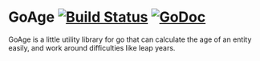 GoAge [![Build Status](https://travis-ci.org/bearbin/goage.png?branch=master)](https://travis-ci.org/bearbin/goage) [![GoDoc](https://godoc.org/github.com/bearbin/goage?status.png)](https://godoc.org/github.com/bearbin/goage)
=====

GoAge is a little utility library for go that can calculate the age of an entity easily, and work around difficulties like leap years.
